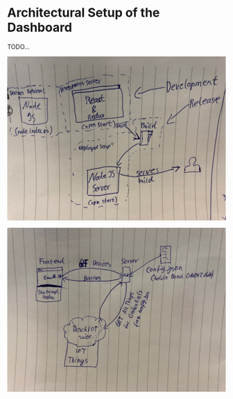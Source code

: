 # Architectural Setup of the Dashboard

TODO...

![Setup](../assets/setup.jpg)

![Architecture](../assets/architecture.jpg)
